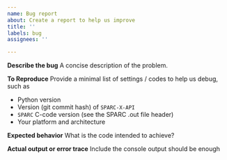 ```yaml
---
name: Bug report
about: Create a report to help us improve
title: ''
labels: bug
assignees: ''

---
```


**Describe the bug**
A concise description of the problem.

**To Reproduce**
Provide a minimal list of settings / codes to help us debug, such as
- Python version
- Version (git commit hash) of `SPARC-X-API`
- `SPARC` C-code version (see the SPARC .out file header)
- Your platform and architecture

**Expected behavior**
What is the code intended to achieve?

**Actual output or error trace**
Include the console output should be enough
